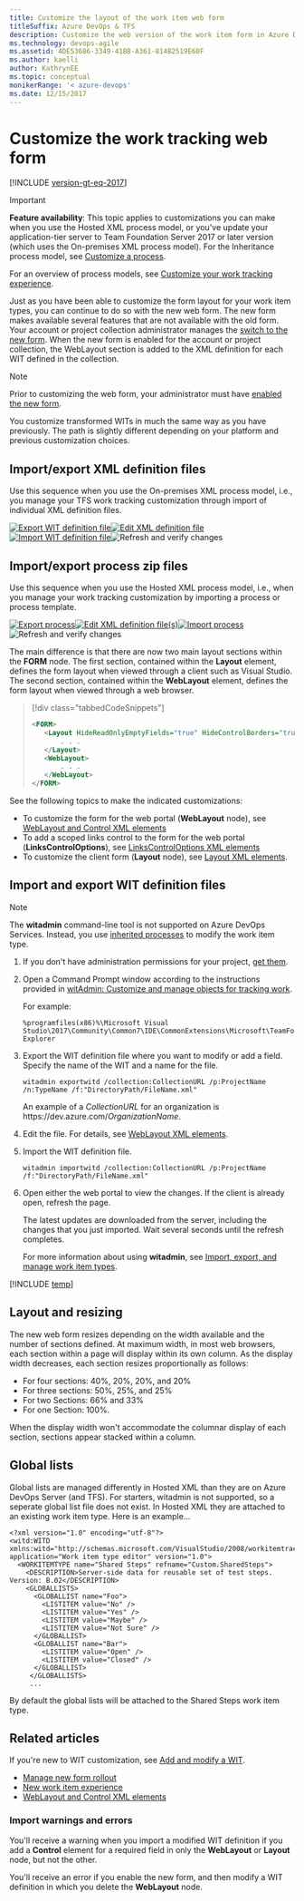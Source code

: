 ```yaml
---
title: Customize the layout of the work item web form
titleSuffix: Azure DevOps & TFS
description: Customize the web version of the work item form in Azure DevOps Services & Team Foundation Server    
ms.technology: devops-agile
ms.assetid: 4DE53686-3349-41B8-A361-814B2519E60F
ms.author: kaelli
author: KathrynEE
ms.topic: conceptual
monikerRange: '< azure-devops' 
ms.date: 12/15/2017  
---
```


# Customize the work tracking web form  

[!INCLUDE [version-gt-eq-2017](../includes/version-gt-eq-2017.md)]  


> [!IMPORTANT]  
> **Feature availability**: This topic applies to customizations you can make when you use the Hosted XML process model, or you've update your application-tier server to Team Foundation Server 2017 or later version (which uses the On-premises XML process model). For the Inheritance process model, see [Customize a process](../organizations/settings/work/customize-process.md). 
>
>For an overview of process models, see [Customize your work tracking experience](customize-work.md). 

Just as you have been able to customize the form layout for your work item types, you can continue to do so with the new web form. The new form makes available several features that are not available with the old form.  Your account or project collection administrator manages the [switch to the new form](manage-new-form-rollout.md). When the new form is enabled for the account or project collection, the WebLayout section is added to the XML definition for each WIT defined in the collection.  
 

> [!NOTE]    
> Prior to customizing the web form, your administrator must have [enabled the new form](manage-new-form-rollout.md). 

You customize transformed WITs in much the same way as you have previously.  The path is slightly different depending on your platform and previous customization choices. 


## Import/export XML definition files 

Use this sequence when you use the On-premises XML process model, i.e., you manage your TFS work tracking customization  through import of individual XML definition files. 

[![Export WIT definition file](media/cust-wit-form-export-def-file.png)](#witadmin)[![Edit XML definition file](media/cust-wit-form-edit-def-file.png)](xml/weblayout-xml-elements.md)[![Import WIT definition file](media/cust-wit-form-import-def-file.png)](#witadmin)![Refresh and verify changes](media/cust-wit-form-refresh-verify.png)  


## Import/export process zip files 
Use this sequence when you use the Hosted XML process model, i.e., when you manage your work tracking customization by importing a process or process template. 

[![Export process](media/cust-wit-form-export-process.png)](../organizations/settings/work/import-process/import-process.md#export-process)[![Edit XML definition file(s)](media/cust-wit-form-edit-def-file.png)](xml/weblayout-xml-elements.md)[![Import process](media/cust-wit-form-import-process.png)](../organizations/settings/work/import-process/import-process.md)![Refresh and verify changes](media/cust-wit-form-refresh-verify.png)  


The main difference is that there are now two main layout sections within the **FORM** node. The first section, contained within the **Layout** element, defines the form layout when viewed through a client such as Visual Studio. The second section, contained within the **WebLayout** element, defines the form layout when viewed through a web browser. 

> [!div class="tabbedCodeSnippets"]
> ```XML
> <FORM>
>    <Layout HideReadOnlyEmptyFields="true" HideControlBorders="true">
>        . . .  
>    </Layout>
>    <WebLayout>
>        . . .  
>    </WebLayout>
> </FORM>
> ```

See the following topics to make the indicated customizations: 
 
- To customize the form for the web portal (**WebLayout** node), see [WebLayout and Control XML elements](xml/weblayout-xml-elements.md)
- To add a scoped links control to the form for the web portal (**LinksControlOptions**), see [LinksControlOptions XML elements](xml/linkscontroloptions-xml-elements.md)
- To customize the client form (**Layout** node), see [Layout XML elements](xml/layout-xml-element-reference.md).


<a id="witadmin">  </a>  
## Import and export WIT definition files 

> [!NOTE]   
> The **witadmin** command-line tool is not supported on Azure DevOps Services. Instead, you use [inherited processes](../organizations/settings/work/manage-process.md) to modify the work item type. 

1. If you don't have administration permissions for your project, [get them](../organizations/security/set-project-collection-level-permissions.md).  
  
1. Open a Command Prompt window according to the instructions provided in [witAdmin: Customize and manage objects for tracking work](./witadmin/witadmin-customize-and-manage-objects-for-tracking-work.md#run-witadmin-tool). 

   For example:
  
   ```  
   %programfiles(x86)%\Microsoft Visual Studio\2017\Community\Common7\IDE\CommonExtensions\Microsoft\TeamFoundation\Team Explorer 
   ```  

2. Export the WIT definition file where you want to modify or add a field. Specify the name of the WIT and a name for the file.  

    ```
    witadmin exportwitd /collection:CollectionURL /p:ProjectName /n:TypeName /f:"DirectoryPath/FileName.xml"  
    ```

   An example of a <em>CollectionURL</em> for an organization is https:\//dev.azure.com/*OrganizationName*.

3. Edit the file. For details, see [WebLayout XML elements](xml/weblayout-xml-elements.md).  

4. Import the WIT definition file.  

    ```
    witadmin importwitd /collection:CollectionURL /p:ProjectName /f:"DirectoryPath/FileName.xml"  
    ```

5. Open either the web portal to view the changes. If the client is already open, refresh the page. 

   The latest updates are downloaded from the server, including the changes that you just imported. Wait several seconds until the refresh completes.

   For more information about using **witadmin**, see [Import, export, and manage work item types](witadmin/witadmin-import-export-manage-wits.md).


[!INCLUDE [temp](../includes/process-editor.md)]  

<a id="resizing"></a>  
## Layout and resizing 

The new web form resizes depending on the width available and the number of sections defined. At maximum width, in most web browsers, each section within a page will display within its own column. As the display width decreases, each section resizes proportionally as follows: 

- For four sections: 40%, 20%, 20%, and 20%  
- For three sections: 50%, 25%, and 25%  
- For two Sections: 66% and 33%  
- For one Section: 100%.  


When the display width won't accommodate the columnar display of each section, sections appear stacked within a column. 

<a id="globallists"></a>  
## Global lists

Global lists are managed differently in Hosted XML than they are on Azure DevOps Server (and TFS). For starters, witadmin is not supported, so a seperate global list file does not exist. In Hosted XML they are attached to an existing work item type. Here is an example...

```
<?xml version="1.0" encoding="utf-8"?>
<witd:WITD xmlns:witd="http://schemas.microsoft.com/VisualStudio/2008/workitemtracking/typedef" application="Work item type editor" version="1.0">
  <WORKITEMTYPE name="Shared Steps" refname="Custom.SharedSteps">
    <DESCRIPTION>Server-side data for reusable set of test steps. Version: B.02</DESCRIPTION>
    <GLOBALLISTS>
      <GLOBALLIST name="Foo">
        <LISTITEM value="No" />
        <LISTITEM value="Yes" />
        <LISTITEM value="Maybe" />
        <LISTITEM value="Not Sure" />
      </GLOBALLIST>
      <GLOBALLIST name="Bar">
        <LISTITEM value="Open" />
        <LISTITEM value="Closed" />
      </GLOBALLIST>
     </GLOBALLISTS>  
     ...
```

By default the global lists will be attached to the Shared Steps work item type.

<a id="related"></a> 
## Related articles  

If you're new to WIT customization, see [Add and modify a WIT](add-modify-wit.md). 

- [Manage new form rollout](manage-new-form-rollout.md)
- [New work item experience](process/new-work-item-experience.md)
- [WebLayout and Control XML elements](xml/weblayout-xml-elements.md)


### Import warnings and errors

You'll receive a warning when you import a modified WIT definition if you add a **Control** element for a required field in only the **WebLayout** or **Layout** node, but not the other. 

You'll receive an error if you enable the new form, and then modify a WIT definition in which you delete the **WebLayout** node.